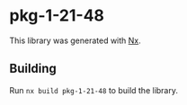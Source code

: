 # pkg-1-21-48

This library was generated with [Nx](https://nx.dev).

## Building

Run `nx build pkg-1-21-48` to build the library.
